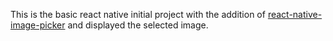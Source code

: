 This is the basic react native initial project with the addition of [react-native-image-picker](https://github.com/marcshilling/react-native-image-picker) and displayed the selected image.

